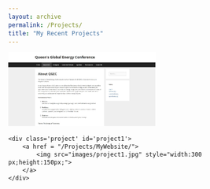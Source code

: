 ```yaml
---
layout: archive
permalink: /Projects/
title: "My Recent Projects"
---
```


<div class = "container">
	<div class='project' id='project2'>
		<a href= "/Projects/qgec/">
			<img src="images/project2.jpg" style="width:300px;height:150px;">
		</a>
	</div>

	<div class='project' id='project1'>
		<a href = "/Projects/MyWebsite/">
			<img src="images/project1.jpg" style="width:300 px;height:150px;">
		</a>
	</div>
</div>


